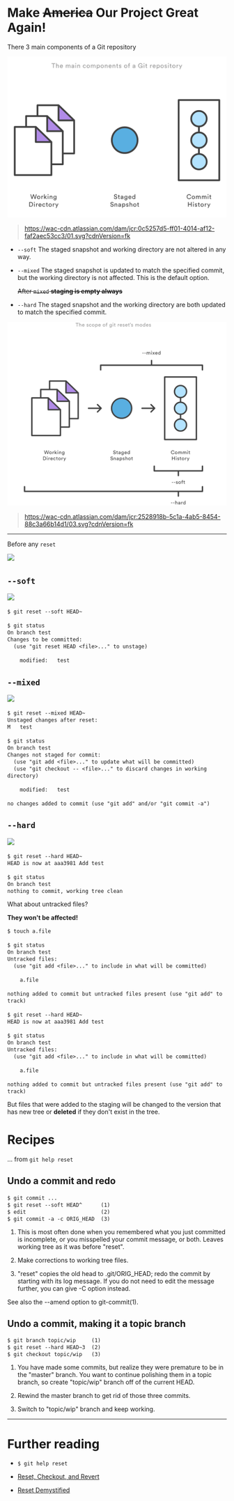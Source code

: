 # Make ~~America~~ Our Project Great Again!

There 3 main components of a Git repository

![](/assets/main-components.png)
> https://wac-cdn.atlassian.com/dam/jcr:0c5257d5-ff01-4014-af12-faf2aec53cc3/01.svg?cdnVersion=fk

* `--soft`
  The staged snapshot and working directory are not altered in any way.

* `--mixed`
  The staged snapshot is updated to match the specified commit, but the working directory is not affected. This is the default option.

  ~~After `mixed` **staging is empty always**~~

* `--hard`
  The staged snapshot and the working directory are both updated to match the specified commit.

![](/assets/reset.png)
> https://wac-cdn.atlassian.com/dam/jcr:2528918b-5c1a-4ab5-8454-88c3a66b14d1/03.svg?cdnVersion=fk

---

Before any `reset`

![](https://git-scm.com/images/reset/ex7.png)

## `--soft`

![](https://git-scm.com/images/reset/reset-soft.png)

```
$ git reset --soft HEAD~

$ git status
On branch test
Changes to be committed:
  (use "git reset HEAD <file>..." to unstage)

	modified:   test
```

## `--mixed`

![](https://git-scm.com/images/reset/reset-mixed.png)

```
$ git reset --mixed HEAD~
Unstaged changes after reset:
M	test

$ git status
On branch test
Changes not staged for commit:
  (use "git add <file>..." to update what will be committed)
  (use "git checkout -- <file>..." to discard changes in working directory)

	modified:   test

no changes added to commit (use "git add" and/or "git commit -a")
```

## `--hard`

![](https://git-scm.com/images/reset/reset-hard.png)

```
$ git reset --hard HEAD~
HEAD is now at aaa3981 Add test

$ git status
On branch test
nothing to commit, working tree clean
```

What about untracked files?

**They won't be affected!**

```
$ touch a.file

$ git status
On branch test
Untracked files:
  (use "git add <file>..." to include in what will be committed)

	a.file

nothing added to commit but untracked files present (use "git add" to track)

$ git reset --hard HEAD~
HEAD is now at aaa3981 Add test

$ git status
On branch test
Untracked files:
  (use "git add <file>..." to include in what will be committed)

	a.file

nothing added to commit but untracked files present (use "git add" to track)
```

But files that were added to the staging will be changed to the version that has new tree or **deleted** if they don't exist in the tree.

# Recipes

... from `git help reset`

## Undo a commit and redo

```
$ git commit ...
$ git reset --soft HEAD^      (1)
$ edit                        (2)
$ git commit -a -c ORIG_HEAD  (3)
```

1. This is most often done when you remembered what you just committed is incomplete, or you misspelled your commit message, or
both. Leaves working tree as it was before "reset".

2. Make corrections to working tree files.

3. "reset" copies the old head to .git/ORIG_HEAD; redo the commit by starting with its log message. If you do not need to edit the
message further, you can give -C option instead.

See also the --amend option to git-commit(1).


## Undo a commit, making it a topic branch

```
$ git branch topic/wip     (1)
$ git reset --hard HEAD~3  (2)
$ git checkout topic/wip   (3)
```

1. You have made some commits, but realize they were premature to be in the "master" branch. You want to continue polishing them in a topic branch, so create "topic/wip" branch off of the current HEAD.

2. Rewind the master branch to get rid of those three commits.

3. Switch to "topic/wip" branch and keep working.

---

# Further reading


- `$ git help reset`

- [Reset, Checkout, and Revert](https://www.atlassian.com/git/tutorials/resetting-checking-out-and-reverting)

- [Reset Demystified](https://git-scm.com/blog/2011/07/11/reset.html)

